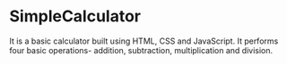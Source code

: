 # SimpleCalculator
It is a basic calculator built using HTML, CSS and JavaScript. It performs four basic operations- addition, subtraction, multiplication
and division.
